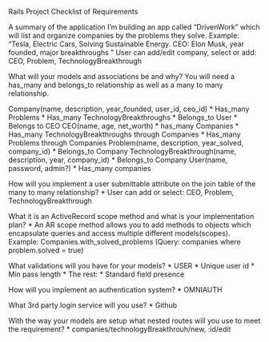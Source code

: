 Rails Project Checklist of Requirements

A summary of the application
I’m building an app called “DrivenWork” which will list and organize companies by the problems they solve.
Example: “Tesla, Electric Cars, Solving Sustainable Energy. CEO: Elon Musk, year founded, major breakthroughs ”
User can add/edit company, select or add: CEO, Problem, TechnologyBreakthrough

What will your models and associations be and why? You will need a has_many and belongs_to relationship as well as a many to many relationship.

Company(name, description, year_founded, user_id, ceo_id)
  	* Has_many Problems
  	* Has_many TechnologyBreakthroughs
  	* Belongs_to User
    * Belongs to CEO
CEO(name, age, net_worth)
  	* has_many Companies
  	* Has_many TechnologyBreakthroughs through Companies
  	* Has_many Problems through Companies
Problem(name, description, year_solved, company_id)
  	* Belongs_to Company
TechnologyBreakthrough(name, description, year, company_id)
    * Belongs_to Company
User(name, password, admin?)
    * Has_many companies

How will you implement a user submittable attribute on the join table of the many to many relationship?
    * User can add or select: CEO, Problem, TechnologyBreakthrough

What it is an ActiveRecord scope method and what is your implementation plan?
    * An AR scope method allows you to add methods to objects which encapsulate queries and access multiple different models(scopes).
    Example: Companies.with_solved_problems (Query: companies where problem.solved = true)

What validations will you have for your models?
		* USER
    * Unique user id
		* Min pass length
		* The rest:
		* Standard field presence

How will you implement an authentication system?
    * OMNIAUTH

What 3rd party login service will you use?
    * Github

With the way your models are setup what nested routes will you use to meet the requirement?
    * companies/technologyBreakthrouh/new, :id/edit

